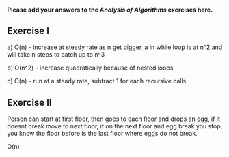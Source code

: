 #### Please add your answers to the **_Analysis of Algorithms_** exercises here.

## Exercise I

a) O(n) - increase at steady rate as n get bigger, a in while loop is at n^2 and will take n steps to catch up to n^3

b) O(n^2) - increase quadratically because of nested loops

c) O(n) - run at a steady rate, subtract 1 for each recursive calls

## Exercise II

Person can start at first floor, then goes to each floor and drops an egg, if it doesnt break move to next floor, if on the next floor and egg break you stop, you know the floor before is the last floor where eggs do not break.

O(n)
